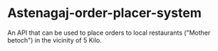 # Astenagaj-order-placer-system
An API that can be used to place orders to local restaurants ("Mother betoch") in the vicinity of 5 Kilo.
